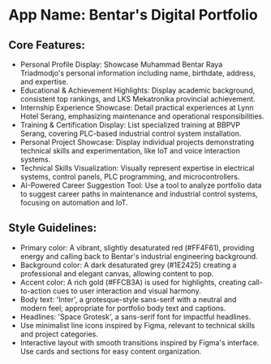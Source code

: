 # **App Name**: Bentar's Digital Portfolio

## Core Features:

- Personal Profile Display: Showcase Muhammad Bentar Raya Triadmodjo's personal information including name, birthdate, address, and expertise.
- Educational & Achievement Highlights: Display academic background, consistent top rankings, and LKS Mekatronika provincial achievement.
- Internship Experience Showcase: Detail practical experiences at Lynn Hotel Serang, emphasizing maintenance and operational responsibilities.
- Training & Certification Display: List specialized training at BBPVP Serang, covering PLC-based industrial control system installation.
- Personal Project Showcase: Display individual projects demonstrating technical skills and experimentation, like IoT and voice interaction systems.
- Technical Skills Visualization: Visually represent expertise in electrical systems, control panels, PLC programming, and microcontrollers.
- AI-Powered Career Suggestion Tool: Use a tool to analyze portfolio data to suggest career paths in maintenance and industrial control systems, focusing on automation and IoT.

## Style Guidelines:

- Primary color: A vibrant, slightly desaturated red (#FF4F61), providing energy and calling back to Bentar's industrial engineering background.
- Background color: A dark desaturated grey (#1E2425) creating a professional and elegant canvas, allowing content to pop.
- Accent color: A rich gold (#FFCB3A) is used for highlights, creating call-to-action cues to user interaction and visual harmony.
- Body text: 'Inter', a grotesque-style sans-serif with a neutral and modern feel; appropriate for portfolio body text and captions.
- Headlines: 'Space Grotesk', a sans-serif font for impactful headlines.
- Use minimalist line icons inspired by Figma, relevant to technical skills and project categories.
- Interactive layout with smooth transitions inspired by Figma's interface. Use cards and sections for easy content organization.